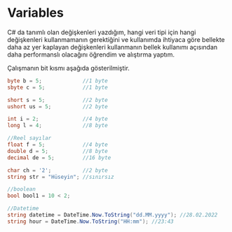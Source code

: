# Variables
C# da tanımlı olan değişkenleri yazdığım, hangi veri tipi için hangi değişkenleri kullanmamanın gerektiğini ve kullanımda ihtiyaca göre bellekte daha az yer kaplayan değişkenleri kullanmanın bellek kullanımı açısından daha performanslı olacağını öğrendim ve alıştırma yaptım.

Çalışmanın bit kısmı aşağıda gösterilmiştir.
```c#
byte b = 5;             //1 byte
sbyte c = 5;            //1 byte

short s = 5;            //2 byte
ushort us = 5;          //2 byte

int i = 2;              //4 byte
long l = 4;             //8 byte

//Reel sayılar
float f = 5;            //4 byte
double d = 5;           //8 byte
decimal de = 5;         //16 byte

char ch = '2';          //2 byte
string str = "Hüseyin"; //sınırsız

//boolean
bool bool1 = 10 < 2;

//Datetime
string datetime = DateTime.Now.ToString("dd.MM.yyyy"); //28.02.2022
string hour = DateTime.Now.ToString("HH:mm"); //23:43
```